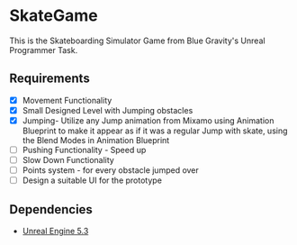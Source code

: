 # SkateGame
This is the Skateboarding Simulator Game from Blue Gravity's Unreal Programmer Task.

## Requirements
* [X] Movement Functionality
* [X] Small Designed Level with Jumping obstacles
* [X] Jumping- Utilize any Jump animation from Mixamo using Animation Blueprint to make it appear as if it was a regular Jump with skate, using the Blend Modes in Animation Blueprint
* [ ] Pushing Functionality - Speed up
* [ ] Slow Down Functionality
* [ ] Points system - for every obstacle jumped over 
* [ ] Design a suitable UI for the prototype

## Dependencies
* [Unreal Engine 5.3](https://www.unrealengine.com/en-US/blog/unreal-engine-5-3-is-now-available) 